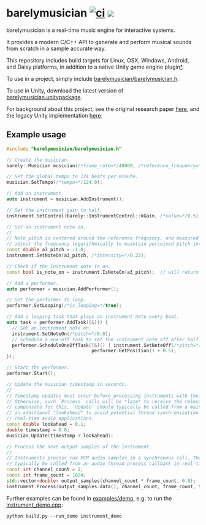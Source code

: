 barelymusician
[![ci](https://github.com/anokta/barelymusician/actions/workflows/ci.yml/badge.svg)](https://github.com/anokta/barelymusician/actions/workflows/ci.yml)
[![](https://img.shields.io/static/v1?label=sponsor&message=%E2%9D%A4&logo=GitHub&color=%23fe8e86)](https://github.com/sponsors/anokta)
==============

barelymusician is a real-time music engine for interactive systems.

It provides a modern C/C++ API to generate and perform musical sounds from scratch in a sample
accurate way.

[iOS]: ## "see issue #112 for the status of the upcoming iOS platform support"
This repository includes build targets for Linux, OSX, Windows, Android, and Daisy platforms, in
addition to a native Unity game engine plugin[*][iOS].

To use in a project, simply include
[barelymusician/barelymusician.h](barelymusician/barelymusician.h).

To use in Unity, download the latest version of
[barelymusician.unitypackage](https://github.com/anokta/barelymusician/releases/latest/download/barelymusician.unitypackage).

For background about this project, see the original research paper
[here](http://www.aes.org/e-lib/browse.cfm?elib=17598), and the legacy Unity implementation
[here](https://github.com/anokta/barelyMusicianLegacy).

## Example usage

```cpp
#include "barelymusician/barelymusician.h"

// Create the musician.
barely::Musician musician(/*frame_rate=*/48000, /*reference_frequency=*/440.0);

// Set the global tempo to 124 beats per minute.
musician.SetTempo(/*tempo=*/124.0);

// Add an instrument.
auto instrument = musician.AddInstrument();

// Set the instrument gain to half.
instrument.SetControl(barely::InstrumentControl::kGain, /*value=*/0.5);

// Set an instrument note on.
//
// Note pitch is centered around the reference frequency, and measured in octaves. Fractional values
// adjust the frequency logarithmically to maintain perceived pitch intervals in each octave.
const double a3_pitch = -1.0;
instrument.SetNoteOn(a3_pitch, /*intensity=*/0.25);

// Check if the instrument note is on.
const bool is_note_on = instrument.IsNoteOn(a3_pitch);  // will return true.

// Add a performer.
auto performer = musician.AddPerformer();

// Set the performer to loop.
performer.SetLooping(/*is_looping=*/true);

// Add a looping task that plays an instrument note every beat.
auto task = performer.AddTask([&]() {
  // Set an instrument note on.
  instrument.SetNoteOn(/*pitch=*/0.0);
  // Schedule a one-off task to set the instrument note off after half a beat.
  performer.ScheduleOneOffTask([&]() { instrument.SetNoteOff(/*pitch=*/0.0); },
                               performer.GetPosition() + 0.5);
});

// Start the performer.
performer.Start();

// Update the musician timestamp in seconds.
//
// Timestamp updates must occur before processing instruments with their respective timestamps.
// Otherwise, such `Process` calls will be *late* to receive the relevant state changes. To
// compensate for this, `Update` should typically be called from a main thread update callback with
// an additional "lookahead" to avoid potential thread synchronization issues that could arise in
// real-time audio applications.
const double lookahead = 0.1;
double timestamp = 0.0;
musician.Update(timestamp + lookahead);

// Process the next output samples of the instrument.
//
// Instruments process raw PCM audio samples in a synchronous call. Therefore, `Process` should
// typically be called from an audio thread process callback in real-time audio applications.
const int channel_count = 2;
const int frame_count = 1024;
std::vector<double> output_samples(channel_count * frame_count, 0.0);
instrument.Process(output_samples.data(), channel_count, frame_count, timestamp);
```

Further examples can be found in [examples/demo](examples/demo), e.g. to run the
[instrument_demo.cpp](examples/demo/instrument_demo.cpp):
```
python build.py --run_demo instrument_demo
```
